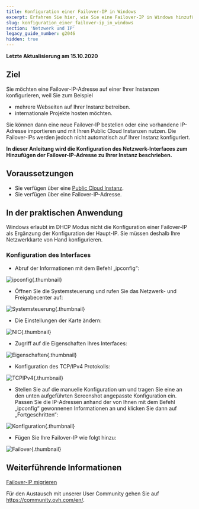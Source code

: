 ```yaml
---
title: Konfiguration einer Failover-IP in Windows
excerpt: Erfahren Sie hier, wie Sie eine Failover-IP in Windows hinzufügen
slug: konfiguration_einer_failover-ip_in_windows
section: 'Netzwerk und IP'
legacy_guide_number: g2046
hidden: true
---
```


**Letzte Aktualisierung am 15.10.2020**

## Ziel

Sie möchten eine Failover-IP-Adresse auf einer Ihrer Instanzen konfigurieren, weil Sie zum Beispiel

- mehrere Webseiten auf Ihrer Instanz betreiben.
- internationale Projekte hosten möchten.

Sie können dann eine neue Failover-IP bestellen oder eine vorhandene IP-Adresse importieren und mit Ihren Public Cloud Instanzen nutzen. Die Failover-IPs werden jedoch nicht automatisch auf Ihrer Instanz konfiguriert. 

**In dieser Anleitung wird die Konfiguration des Netzwerk-Interfaces zum Hinzufügen der Failover-IP-Adresse zu Ihrer Instanz beschrieben.**


## Voraussetzungen

- Sie verfügen über eine [Public Cloud Instanz](https://www.ovhcloud.com/de/public-cloud).
- Sie verfügen über eine Failover-IP-Adresse.

## In der praktischen Anwendung

Windows erlaubt im DHCP Modus nicht die Konfiguration einer Failover-IP als Ergänzung der Konfiguration der Haupt-IP. Sie müssen deshalb Ihre Netzwerkkarte von Hand konfigurieren.

### Konfiguration des Interfaces


- Abruf der Informationen mit dem Befehl „ipconfig“:

![ipconfig](images/img_3609.jpg){.thumbnail}


- Öffnen Sie die Systemsteuerung und rufen Sie das Netzwerk- und Freigabecenter auf:

![Systemsteuerung](images/img_3602.jpg){.thumbnail}


- Die Einstellungen der Karte ändern:

![NIC](images/img_3603.jpg){.thumbnail}


- Zugriff auf die Eigenschaften Ihres Interfaces:

![Eigenschaften](images/img_3604.jpg){.thumbnail}


- Konfiguration des TCP/IPv4 Protokolls:

![TCPIPv4](images/img_3605.jpg){.thumbnail}


- Stellen Sie auf die manuelle Konfiguration um und tragen Sie eine an den unten aufgeführten Screenshot angepasste Konfiguration ein. Passen Sie die IP-Adressen anhand der von Ihnen mit dem Befehl „ipconfig“ gewonnenen Informationen an und klicken Sie dann auf „Fortgeschritten“:

![Konfiguration](images/img_3606.jpg){.thumbnail}


- Fügen Sie Ihre Failover-IP wie folgt hinzu:

![Failover](images/img_3607.jpg){.thumbnail}



## Weiterführende Informationen

[Failover-IP migrieren](../umzug_einer_failover-ip/)

Für den Austausch mit unserer User Community gehen Sie auf <https://community.ovh.com/en/>.

